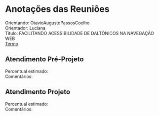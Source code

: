# Anotações das Reuniões

Orientando: OtavioAugustoPassosCoelho  
Orientador: Luciana  
Título: FACILITANDO ACESSIBILIDADE DE DALTÔNICOS NA NAVEGAÇÃO WEB  
[Termo](OtavioAugustoPassosCoelho_Termo.pdf "Termo")  

## Atendimento Pré-Projeto

Percentual estimado:  
Comentários:  

## Atendimento Projeto

Percentual estimado:  
Comentários:  
